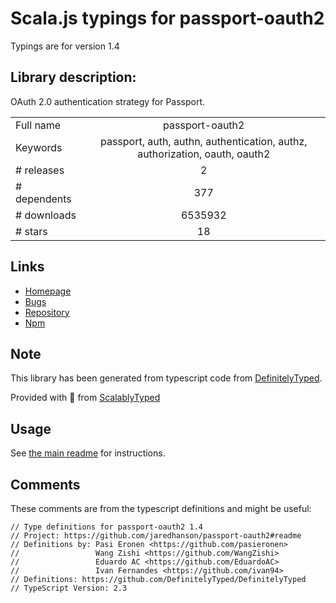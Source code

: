 
# Scala.js typings for passport-oauth2

Typings are for version 1.4

## Library description:
OAuth 2.0 authentication strategy for Passport.

|                    |                 |
| ------------------ | :-------------: |
| Full name          | passport-oauth2 |
| Keywords           | passport, auth, authn, authentication, authz, authorization, oauth, oauth2 |
| # releases         | 2 |
| # dependents       | 377 |
| # downloads        | 6535932 |
| # stars            | 18 |

## Links
- [Homepage](https://github.com/jaredhanson/passport-oauth2#readme)
- [Bugs](http://github.com/jaredhanson/passport-oauth2/issues)
- [Repository](https://github.com/jaredhanson/passport-oauth2)
- [Npm](https://www.npmjs.com/package/passport-oauth2)
    


## Note
This library has been generated from typescript code from [DefinitelyTyped](https://definitelytyped.org).

Provided with :purple_heart: from [ScalablyTyped](https://github.com/oyvindberg/ScalablyTyped)

## Usage
See [the main readme](../../readme.md) for instructions.

## Comments

These comments are from the typescript definitions and might be useful:
```
// Type definitions for passport-oauth2 1.4
// Project: https://github.com/jaredhanson/passport-oauth2#readme
// Definitions by: Pasi Eronen <https://github.com/pasieronen>
//                 Wang Zishi <https://github.com/WangZishi>
//                 Eduardo AC <https://github.com/EduardoAC>
//                 Ivan Fernandes <https://github.com/ivan94>
// Definitions: https://github.com/DefinitelyTyped/DefinitelyTyped
// TypeScript Version: 2.3

```

